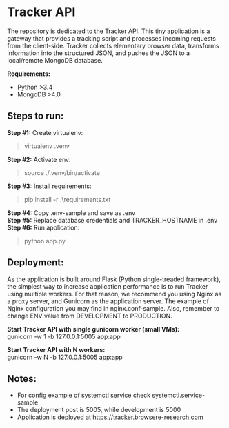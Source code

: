 # Tracker API

The repository is dedicated to the Tracker API. This tiny application is a gateway that provides a tracking script and processes incoming requests from the client-side. Tracker collects elementary browser data, transforms information into the structured JSON, and pushes the JSON to a local/remote MongoDB database.

**Requirements:**

- Python >3.4
- MongoDB >4.0

## Steps to run:

**Step #1:** Create virtualenv:

> virtualenv .venv

**Step #2:** Activate env:

> source ./.venv/bin/activate

**Step #3:** Install requirements:

> pip install -r .\requirements.txt

**Step #4:** Copy .env-sample and save as .env  
**Step #5:** Replace database credentials and TRACKER_HOSTNAME in .env  
**Step #6:** Run application:

> python app.py

## Deployment:

As the application is built around Flask (Python single-treaded framework), the simplest way to increase application performance is to run Tracker using multiple workers. For that reason, we recommend you using Nginx as a proxy server, and Gunicorn as the application server. The example of Nginx configuration you may find in nginx.conf-sample. Also, remember to change ENV value from DEVELOPMENT to PRODUCTION.

**Start Tracker API with single gunicorn worker (small VMs):**  
gunicorn -w 1 -b 127.0.0.1:5005 app:app

**Start Tracker API with N workers:**  
gunicorn -w N -b 127.0.0.1:5005 app:app

## Notes:

- For config example of systemctl service check systemctl.service-sample
- The deployment post is 5005, while development is 5000
- Application is deployed at https://tracker.browsere-research.com

